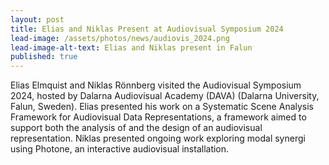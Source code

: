 ```yaml
---
layout: post
title: Elias and Niklas Present at Audiovisual Symposium 2024
lead-image: /assets/photos/news/audiovis_2024.png
lead-image-alt-text: Elias and Niklas present in Falun
published: true
---
```


Elias Elmquist and Niklas Rönnberg visited the Audiovisual Symposium 2024, hosted by Dalarna Audiovisual Academy (DAVA) (Dalarna University, Falun, Sweden). Elias presented his work on a Systematic Scene Analysis Framework for Audiovisual Data Representations, a framework aimed to support both the analysis of and the design of an audiovisual representation. Niklas presented ongoing work exploring modal synergi using Photone, an interactive audiovisual installation.

